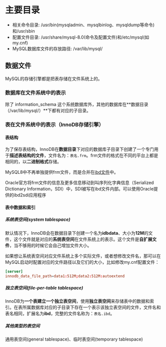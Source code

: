 # 主要目录
* 相关命令目录: /usr/bin(mysqladmin、mysqlbinlog、mysqldump等命令)和/usr/sbin
* 配置文件目录: /usr/share/mysql-8.0(命令及配置文件)和/etc/mysql(如my.cnf)
* MySQL数据库文件的存放路径: /var/lib/mysql/

## 数据文件
MySQL的存储引擎都是把表存储在文件系统上的。

### 数据库在文件系统中的表示
除了 information_schema 这个系统数据库外，其他的数据库在**数据目录（/var/lib/mysql/）**下都有对应的子目录。

### 表在文件系统中的表示（InnoDB存储引擎）

#### 表结构
为了保存表结构，InnoDB在**数据目录**下对应的数据库子目录下创建了一个专门用于**描述表结构的文件**，文件名为：`表名.frm`。frm文件的格式在不同的平台上都是相同的，以**二进制格式**存储。

MySQL8中不再单独提供frm文件，而是合并在[ibd文件](#独立表空间file-per-table-tablespace)中。

Oracle官方将frm文件的信息及更多信息移动到叫序列化字典信息（Serialized Dictionary Information，SDI）中，SDI被写在ibd文件内部。可以使用Oracle提供的ibd2sdi应用程序

#### 表中数据和索引

##### 系统表空间(system tablespace)
默认情况下，InnoDB会在数据目录下创建一个名为**idbdata**、大小为**12M**的文件，这个文件就是对应的**系统表空间**在文件系统上的表示。这个文件是**自扩展文件**，当不够用的时候它会自己增加文件大小。

如果想让系统表空间对应文件系统上多个实际文件，或者想修改文件名，那可以在MySQL启动时配置对应的文件路径以及它们的大小，比如修改my.cnf配置文件：
```cnf
[server]
innodb_data_file_path=data1:512M;data2:512M:autoextend
```

##### 独立表空间(file-per-table tablespace)
InnoDB为**一个表建立一个独立表空间**，使用**独立表空间**来存储表中的数据和索引。在表所属数据库对应的子目录下存在一个表示该独立表空间的文件，文件名和表名相同，扩展名为**ibd**，完整的文件名称为：`表名.ibd`。

##### 其他类型的表空间
通用表空间(general tablespace)、临时表空间(temporary tablespace)